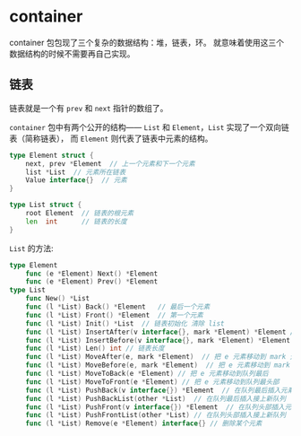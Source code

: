 # container

container 包包现了三个复杂的数据结构：堆，链表，环。 就意味着使用这三个数据结构的时候不需要再自己实现。

##  链表

链表就是一个有 `prev` 和 `next` 指针的数组了。

`container` 包中有两个公开的结构—— `List` 和 `Element`，`List` 实现了一个双向链表（简称链表）， 而 `Element` 则代表了链表中元素的结构。

```go
type Element struct {
	next, prev *Element  // 上一个元素和下一个元素
	list *List  // 元素所在链表
	Value interface{}  // 元素
}

type List struct {
	root Element  // 链表的根元素
	len  int      // 链表的长度
}
```

`List` 的方法:

```go
type Element
    func (e *Element) Next() *Element
    func (e *Element) Prev() *Element
type List
    func New() *List
    func (l *List) Back() *Element   // 最后一个元素
    func (l *List) Front() *Element  // 第一个元素
    func (l *List) Init() *List  // 链表初始化 清除 list
    func (l *List) InsertAfter(v interface{}, mark *Element) *Element // 在某个元素后插入
    func (l *List) InsertBefore(v interface{}, mark *Element) *Element  // 在某个元素前插入
    func (l *List) Len() int // 链表长度
    func (l *List) MoveAfter(e, mark *Element)  // 把 e 元素移动到 mark 元素之后
    func (l *List) MoveBefore(e, mark *Element)  // 把 e 元素移动到 mark 元素之前
    func (l *List) MoveToBack(e *Element) // 把 e 元素移动到队列最后
    func (l *List) MoveToFront(e *Element) // 把 e 元素移动到队列最头部
    func (l *List) PushBack(v interface{}) *Element  // 在队列最后插入元素
    func (l *List) PushBackList(other *List)  // 在队列最后插入接上新队列
    func (l *List) PushFront(v interface{}) *Element  // 在队列头部插入元素
    func (l *List) PushFrontList(other *List) // 在队列头部插入接上新队列
    func (l *List) Remove(e *Element) interface{} // 删除某个元素
```